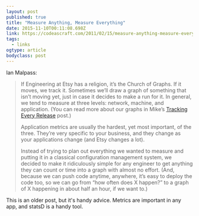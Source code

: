 ```yaml
---
layout: post 
published: true 
title: "Measure Anything, Measure Everything" 
date: 2015-11-10T00:11:08.698Z 
link: https://codeascraft.com/2011/02/15/measure-anything-measure-everything/ 
tags:
  - links
ogtype: article 
bodyclass: post 
---
```


Ian Malpass:

> If Engineering at Etsy has a religion, it’s the Church of Graphs. If it moves, we track it. Sometimes we’ll draw a graph of something that isn’t moving yet, just in case it decides to make a run for it. In general, we tend to measure at three levels: network, machine, and application. (You can read more about our graphs in Mike’s [Tracking Every Release](http://codeascraft.etsy.com/2010/12/08/track-every-release/) post.)
> 
> Application metrics are usually the hardest, yet most important, of the three. They’re very specific to your business, and they change as your applications change (and Etsy changes a lot). 
>
> Instead of trying to plan out everything we wanted to measure and putting it in a classical configuration management system, we decided to make it ridiculously simple for any engineer to get anything they can count or time into a graph with almost no effort. (And, because we can push code anytime, anywhere, it’s easy to deploy the code too, so we can go from “how often does X happen?” to a graph of X happening in about half an hour, if we want to.)

This is an older post, but it's handy advice. Metrics are important in any app, and statsD is a handy tool.